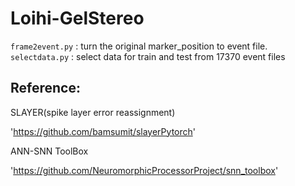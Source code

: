 # Loihi-GelStereo

`frame2event.py` : turn the original marker_position to event file.
`selectdata.py` : select data for train and test from 17370 event files

## Reference:
SLAYER(spike layer error reassignment)

'https://github.com/bamsumit/slayerPytorch'

ANN-SNN ToolBox

'https://github.com/NeuromorphicProcessorProject/snn_toolbox'

